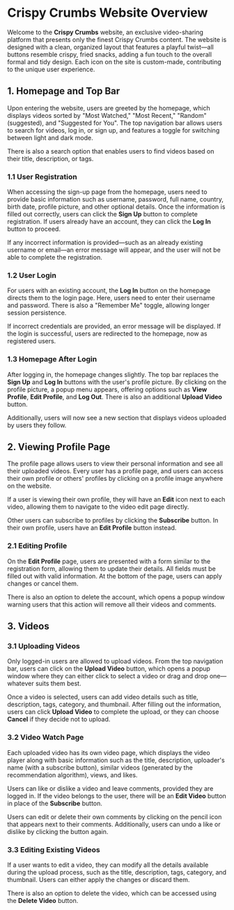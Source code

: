 # Crispy Crumbs Website Overview

Welcome to the **Crispy Crumbs** website, an exclusive video-sharing platform that presents only the finest Crispy Crumbs content. The website is designed with a clean, organized layout that features a playful twist—all buttons resemble crispy, fried snacks, adding a fun touch to the overall formal and tidy design. Each icon on the site is custom-made, contributing to the unique user experience.

## 1. Homepage and Top Bar

Upon entering the website, users are greeted by the homepage, which displays videos sorted by "Most Watched," "Most Recent," "Random" (suggested), and "Suggested for You". The top navigation bar allows users to search for videos, log in, or sign up, and features a toggle for switching between light and dark mode.

There is also a search option that enables users to find videos based on their title, description, or tags.

### 1.1 User Registration

When accessing the sign-up page from the homepage, users need to provide basic information such as username, password, full name, country, birth date, profile picture, and other optional details. Once the information is filled out correctly, users can click the **Sign Up** button to complete registration. If users already have an account, they can click the **Log In** button to proceed.

If any incorrect information is provided—such as an already existing username or email—an error message will appear, and the user will not be able to complete the registration.

### 1.2 User Login

For users with an existing account, the **Log In** button on the homepage directs them to the login page. Here, users need to enter their username and password. There is also a "Remember Me" toggle, allowing longer session persistence.

If incorrect credentials are provided, an error message will be displayed. If the login is successful, users are redirected to the homepage, now as registered users.

### 1.3 Homepage After Login

After logging in, the homepage changes slightly. The top bar replaces the **Sign Up** and **Log In** buttons with the user's profile picture. By clicking on the profile picture, a popup menu appears, offering options such as **View Profile**, **Edit Profile**, and **Log Out**. There is also an additional **Upload Video** button.

Additionally, users will now see a new section that displays videos uploaded by users they follow.

## 2. Viewing Profile Page

The profile page allows users to view their personal information and see all their uploaded videos. Every user has a profile page, and users can access their own profile or others' profiles by clicking on a profile image anywhere on the website.

If a user is viewing their own profile, they will have an **Edit** icon next to each video, allowing them to navigate to the video edit page directly.

Other users can subscribe to profiles by clicking the **Subscribe** button. In their own profile, users have an **Edit Profile** button instead.

### 2.1 Editing Profile

On the **Edit Profile** page, users are presented with a form similar to the registration form, allowing them to update their details. All fields must be filled out with valid information. At the bottom of the page, users can apply changes or cancel them.

There is also an option to delete the account, which opens a popup window warning users that this action will remove all their videos and comments.

## 3. Videos

### 3.1 Uploading Videos

Only logged-in users are allowed to upload videos. From the top navigation bar, users can click on the **Upload Video** button, which opens a popup window where they can either click to select a video or drag and drop one—whatever suits them best.

Once a video is selected, users can add video details such as title, description, tags, category, and thumbnail. After filling out the information, users can click **Upload Video** to complete the upload, or they can choose **Cancel** if they decide not to upload.

### 3.2 Video Watch Page

Each uploaded video has its own video page, which displays the video player along with basic information such as the title, description, uploader's name (with a subscribe button), similar videos (generated by the recommendation algorithm), views, and likes.

Users can like or dislike a video and leave comments, provided they are logged in. If the video belongs to the user, there will be an **Edit Video** button in place of the **Subscribe** button.

Users can edit or delete their own comments by clicking on the pencil icon that appears next to their comments. Additionally, users can undo a like or dislike by clicking the button again.

### 3.3 Editing Existing Videos

If a user wants to edit a video, they can modify all the details available during the upload process, such as the title, description, tags, category, and thumbnail. Users can either apply the changes or discard them.

There is also an option to delete the video, which can be accessed using the **Delete Video** button.

